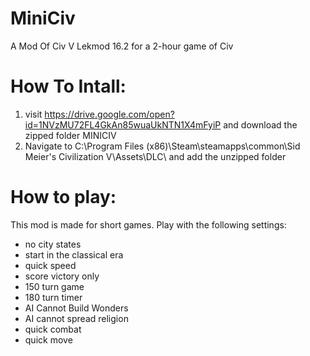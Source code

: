# MiniCiv
A Mod Of Civ V Lekmod 16.2 for a 2-hour game of Civ

# How To Intall:
1. visit https://drive.google.com/open?id=1NVzMU72FL4GkAn85wuaUkNTN1X4mFyiP and download the zipped folder MINICIV
2. Navigate to C:\Program Files (x86)\Steam\steamapps\common\Sid Meier's Civilization V\Assets\DLC\ and add the unzipped folder

# How to play:
This mod is made for short games. Play with the following settings:
* no city states
* start in the classical era
* quick speed
* score victory only
* 150 turn game 
* 180 turn timer
* AI Cannot Build Wonders
* AI cannot spread religion
* quick combat
* quick move
